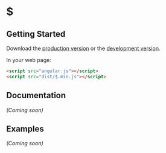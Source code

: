 # $



## Getting Started

Download the [production version][min] or the [development version][max].

[min]: https://raw.github.com/mgcrea/jquery-$/master/dist/angular-$.min.js
[max]: https://raw.github.com/mgcrea/jquery-$/master/dist/angular-$.js

In your web page:

```html
<script src="angular.js"></script>
<script src="dist/$.min.js"></script>
```

## Documentation
_(Coming soon)_

## Examples
_(Coming soon)_

